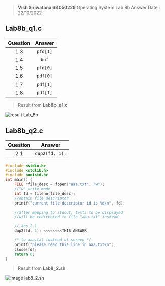 >  **Vish Siriwatana 64050229**
Operating System Lab 8b Answer
Date : 22/10/2022

## Lab8b_q1.c
| Question | Answer |
|--|--|
| <center>1.3 | <center>`pfd[1]` | 
| <center>1.4 | <center>`buf` |
| <center>1.5 | <center>`pfd[0]` |
| <center>1.6 | <center>`pdf[0]` |
| <center>1.7 | <center>`pdf[1]` |
| <center>1.8 | <center>`pdf[1]` |

> Result from **Lab8b_q1.c**

![result Lab_8b](https://cdn.discordapp.com/attachments/871596406480175127/1033281328172515349/unknown.png)

## Lab8b_q2.c

| Question | Answer |
|--|--|
| <center>2.1 | <center>`dup2(fd, 1);` |


```c
#include <stdio.h>
#include <stdlib.h>
#include <unistd.h>
int main() {
    FILE *file_desc = fopen("aaa.txt", "w");
    //"w" write mode
    int fd = fileno(file_desc);
    //obtain file descriptor
    printf("current file descriptor id is %d\n", fd);

    //after mapping to stdout, texts to be displayed
    //will be redirected to file "aaa.txt" instead

    // ans 2.1
    dup2(fd, 1); <<<<<<<<THIS ANSWER

    /* to aaa.txt instead of screen */
    printf("please read this line in aaa.txt\n");
    close(fd);
    return 0;
}
```
> Result from **Lab8_2.sh**

![image lab8_2.sh](https://cdn.discordapp.com/attachments/871596406480175127/1033283407486132256/unknown.png)


